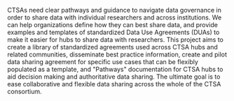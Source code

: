 CTSAs need clear pathways and guidance to navigate data governance in order to share data with individual researchers and across institutions. We can help organizations define how they can best share data, and provide examples and templates of standardized Data Use Agreements (DUAs) to make it easier for hubs to share data with researchers. 
This project aims to create a library of standardized agreements used across CTSA hubs and related communities, disseminate best practice information, create and pilot data sharing agreement for specific use cases that can be flexibly populated as a template, and "Pathways" documentation for CTSA hubs to aid decision making and authoritative data sharing. The ultimate goal is to ease collaborative and flexible data sharing across the whole of the CTSA consortium.


